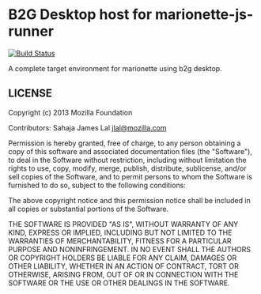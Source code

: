 # B2G Desktop host for marionette-js-runner

[![Build
Status](https://travis-ci.org/mozilla-b2g/marionette-host-environment.png)](https://travis-ci.org/mozilla-b2g/marionette-host-environment)

A complete target environment for marionette using b2g desktop.

## LICENSE

Copyright (c) 2013 Mozilla Foundation

Contributors: Sahaja James Lal <jlal@mozilla.com>

Permission is hereby granted, free of charge, to any person obtaining a
copy of this software and associated documentation files (the "Software"),
to deal in the Software without restriction, including without limitation
the rights to use, copy, modify, merge, publish, distribute, sublicense,
and/or sell copies of the Software, and to permit persons to whom the
Software is furnished to do so, subject to the following conditions:

The above copyright notice and this permission notice shall be included in
all copies or substantial portions of the Software.

THE SOFTWARE IS PROVIDED "AS IS", WITHOUT WARRANTY OF ANY KIND, EXPRESS OR
IMPLIED, INCLUDING BUT NOT LIMITED TO THE WARRANTIES OF MERCHANTABILITY,
FITNESS FOR A PARTICULAR PURPOSE AND NONINFRINGEMENT. IN NO EVENT SHALL
THE AUTHORS OR COPYRIGHT HOLDERS BE LIABLE FOR ANY CLAIM, DAMAGES OR OTHER
LIABILITY, WHETHER IN AN ACTION OF CONTRACT, TORT OR OTHERWISE, ARISING
FROM, OUT OF OR IN CONNECTION WITH THE SOFTWARE OR THE USE OR OTHER
DEALINGS IN THE SOFTWARE.


